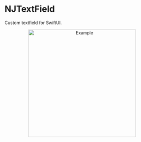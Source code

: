 # NJTextField

Custom textfield for SwiftUI.

<p align="center">
  <img src="https://user-images.githubusercontent.com/2460102/90765013-d4152880-e31b-11ea-9729-e347db73abec.png" width="350" title="Example">
</p>
